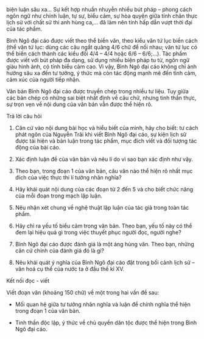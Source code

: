 biện luận sâu xa... Sự kết hợp nhuần nhuyễn nhiều bút pháp – phong cách ngôn ngữ như chính luận, tự sự, biểu cảm, sự hòa quyện giữa tính chân thực lịch sử với chất sử thi anh hùng ca,... đã làm nên tính hấp dẫn vượt thời đại của tác phẩm.

Bình Ngô đại cáo được viết theo thể biền văn, theo kiểu văn tứ lục biền cách (thể văn tứ lục: dùng các câu ngắt quãng 4/6 chữ để nối nhau; văn tứ lục có thể biến cách thành các kiểu đối 4/4 – 4/4 hoặc 6/6 – 6/6;...). Tác phẩm được viết với bút pháp đa dạng, sử dụng nhiều biện pháp tu từ, ngôn ngữ giàu hình ảnh, có tính biểu cảm cao. Vì vậy, Bình Ngô đại cáo không chỉ ảnh hưởng sâu xa đến tư tưởng, ý thức mà còn tác động mạnh mẽ đến tình cảm, cảm xúc của người tiếp nhận.

Văn bản Bình Ngô đại cáo được truyền chép trong nhiều tư liệu. Tuy giữa các bản chép có những sai biệt nhất định về câu chữ, nhưng tinh thần thực, sự trọn vẹn về nội dung của văn bản vẫn được thể hiện rõ.

Trả lời câu hỏi

1. Căn cứ vào nội dung bài học và hiểu biết của mình, hãy cho biết: tư cách phát ngôn của Nguyễn Trãi khi viết Bình Ngô đại cáo, sự kiện lịch sử được tái hiện và bàn luận trong tác phẩm, mục đích viết và đối tượng tác động của bài cáo.

2. Xác định luận đề của văn bản và nêu lí do vì sao bạn xác định như vậy.

3. Theo bạn, trong đoạn 1 của văn bản, câu văn nào thể hiện rõ nhất mục đích của việc thực thi lí tưởng nhân nghĩa?

4. Hãy khái quát nội dung của các đoạn từ 2 đến 5 và cho biết chức năng của mỗi đoạn trong mạch lập luận.

5. Nêu nhận xét chung về nghệ thuật lập luận của tác giả trong toàn tác phẩm.

6. Hãy chỉ ra yếu tố biểu cảm trong văn bản. Theo bạn, yếu tố này có thể đem lại hiệu quả gì trong việc thuyết phục người đọc, người nghe?

7. Bình Ngô đại cáo được đánh giá là một áng hùng văn. Theo bạn, những căn cứ chính của đánh giá đó là gì?

8. Nêu khái quát ý nghĩa của Bình Ngô đại cáo đặt trong bối cảnh lịch sử – văn hoá cụ thể của nước ta ở đầu thế kỉ XV.

Kết nối đọc - viết

Viết đoạn văn (khoảng 150 chữ) về một trong hai vấn đề sau:

- Mối quan hệ giữa tư tưởng nhân nghĩa và luận đề chính nghĩa thể hiện trong đoạn 1 của văn bản.

- Tinh thần độc lập, ý thức về chủ quyền dân tộc được thể hiện trong Bình Ngô đại cáo.